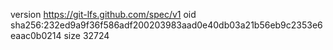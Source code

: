 version https://git-lfs.github.com/spec/v1
oid sha256:232ed9a9f36f586adf200203983aad0e40db03a21b56eb9c2353e6eaac0b0214
size 32724
